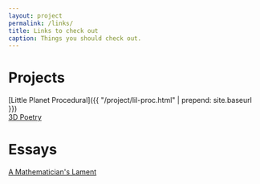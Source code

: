 ```yaml
---
layout: project
permalink: /links/
title: Links to check out
caption: Things you should check out.
---
```

# Projects
[Little Planet Procedural]({{ "/project/lil-proc.html" | prepend: site.baseurl }})
<br>[3D Poetry](https://twitter.com/ianmaclarty/status/1249266832600485889)


# Essays
[A Mathematician's Lament](https://www.maa.org/external_archive/devlin/LockhartsLament.pdf)